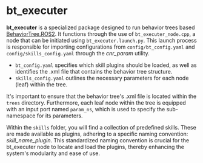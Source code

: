 # bt_executer

**bt_executer** is a specialized package designed to run behavior trees based [BehaviorTree.ROS2](https://github.com/BehaviorTree/BehaviorTree.ROS2). It functions through the use of `bt_executer_node.cpp`, a node that can be initiated using `bt_executer.launch.py`. This launch process is responsible for importing configurations from `config/bt_config.yaml` and `config/skills_config.yaml` through the *cnr_param* utility. 

- `bt_config.yaml` specifies which skill plugins should be loaded, as well as identifies the .xml file that contains the behavior tree structure.
- `skills_config.yaml` outlines the necessary parameters for each node (leaf) within the tree.

It's important to ensure that the behavior tree's .xml file is located within the `trees` directory. Furthermore, each leaf node within the tree is equipped with an input port named `param_ns`, which is used to specify the sub-namespace for its parameters.

Within the `skills` folder, you will find a collection of predefined skills. These are made available as plugins, adhering to a specific naming convention: *skill_name_plugin*. This standardized naming convention is crucial for the bt_executer node to locate and load the plugins, thereby enhancing the system's modularity and ease of use.